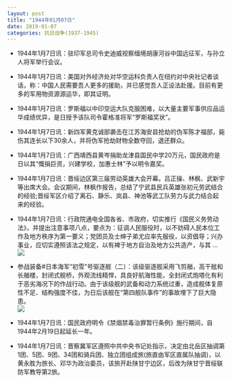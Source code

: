 ```yaml
---
layout: post
title: "1944年01月07日"
date: 2019-01-07
categories: 抗日战争(1937-1945)
---
```


<meta name="referrer" content="no-referrer" />

- 1944年1月7日讯：驻印军总司令史迪威视察缅境胡康河谷中国远征军，与孙立人将军举行会议。 

- 1944年1月7日讯：美国对外经济处对华空运科负责人在纽约对中央社记者谈话，称：中国人民需要吾人更多的援助，并已感觉吾人正设法赴援。目前有更多的军用物资源源运华，即其证明。 

- 1944年1月7日讯：罗斯福以中印空运大队克服困难，以大量主要军事供应品运华成绩优异，是日授予该队司令霍格准将军“罗斯福奖状”。 

- 1944年1月7日讯：新四军黄克诚部袭击在江苏海安县抢劫的伪军陈才福部，毙伤其连长以下30余人，并将伪军抢劫财物全数夺回，退还群众。 

- 1944年1月7日讯：广西靖西县黄岑捐助龙津县国民中学20万元，国民政府是日以其“慨捐巨资，兴建学校，加惠士林”予以明令嘉奖。 

- 1944年1月7日讯：晋绥边区第三届劳动英雄大会开幕。吕正操、林枫、武新宇等出席大会。会议期间，林枫作报告，总结了宁武县民兵英雄张初元劳武结合的经验;晋绥军区介绍了离石、静乐、岚县、神池等武工队劳力与武力结合起来的经验。 

- 1944年1月7日讯：行政院通电全国各省、市政府，切实推行《国民义务劳动法》，并提出注意事项八点，要点为：征调人民服役时，以不妨碍人民本位工作及地方秩序为第一要义；党团员及士绅子弟尤应率先服役，以资倡导；兴办事业，应切实遵照该法之规定，以有裨于地方自治及地方公共造产，与其 ... <br/><img src="https://wx2.sinaimg.cn/large/aca367d8ly1fyxu7u7hn5j20c809zwej.jpg" />

- 参战装备#日本海军“初雪”号驱逐舰（二）：该级驱逐舰采用飞剪艏，高干舷和长艏楼，封闭式舰桥，外观流线精悍，具良好航海性能，全封闭式炮塔化有利于恶劣海况下的作战行动。由于该级舰的武备和动力系统过重，造成舰体复原性不足、结构强度不佳，为日后该舰在“第四舰队事件”的事故埋下了巨大隐患。 <br/><img src="https://wx2.sinaimg.cn/large/aca367d8ly1fyxshih5qyj20dw05xgmd.jpg" />

- 1944年1月7日讯：国民政府明令《禁烟禁毒治罪暂行条例》施行期间，自1944年2月19日起延长一年。 

- 1944年1月7日讯：晋察冀军区遵照中共中央书记处指示，决定由北岳区抽调第1团、5团、9团、34团和骑兵团、独立团组成旅(旅直由军区直属队抽调)，以黄永胜为旅长、邓华为政治委员，该旅开赴陕甘宁边区，后改为陕甘宁晋绥联防军教导第2旅。 

